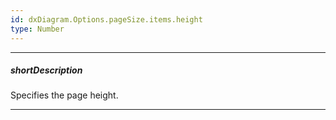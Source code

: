 ```yaml
---
id: dxDiagram.Options.pageSize.items.height
type: Number
---
```

---
##### shortDescription
Specifies the page height.

---
